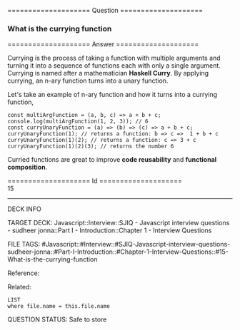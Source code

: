 ==================== Question ====================  

### What is the currying function  

==================== Answer ====================  

Currying is the process of taking a function with multiple arguments and turning it into a sequence of functions each with only a single argument. Currying is named after a mathematician **Haskell Curry**. By applying currying, an n-ary function turns into a unary function.

Let's take an example of n-ary function and how it turns into a currying function,

<!-- codeblock-start -->
<pre><code class="hljs language-javascript"><span class="hljs-keyword">const</span> <span class="hljs-title function_">multiArgFunction</span> = (<span class="hljs-params">a, b, c</span>) => a + b + c;
<span class="hljs-variable language_">console</span>.<span class="hljs-title function_">log</span>(<span class="hljs-title function_">multiArgFunction</span>(<span class="hljs-number">1</span>, <span class="hljs-number">2</span>, <span class="hljs-number">3</span>)); <span class="hljs-comment">// 6</span>
<span class="hljs-keyword">const</span> <span class="hljs-title function_">curryUnaryFunction</span> = (<span class="hljs-params">a</span>) => <span class="hljs-function">(<span class="hljs-params">b</span>) =></span> <span class="hljs-function">(<span class="hljs-params">c</span>) =></span> a + b + c;
<span class="hljs-title function_">curryUnaryFunction</span>(<span class="hljs-number">1</span>); <span class="hljs-comment">// returns a function: b => c =>  1 + b + c</span>
<span class="hljs-title function_">curryUnaryFunction</span>(<span class="hljs-number">1</span>)(<span class="hljs-number">2</span>); <span class="hljs-comment">// returns a function: c => 3 + c</span>
<span class="hljs-title function_">curryUnaryFunction</span>(<span class="hljs-number">1</span>)(<span class="hljs-number">2</span>)(<span class="hljs-number">3</span>); <span class="hljs-comment">// returns the number 6</span>
</code></pre>
<!-- codeblock-end -->

Curried functions are great to improve **code reusability** and **functional composition**.

==================== Id ====================  
15

---

DECK INFO

TARGET DECK: Javascript::Interview::SJIQ - Javascript interview questions - sudheer jonna::Part I - Introduction::Chapter 1 - Interview Questions

FILE TAGS: #Javascript::#Interview::#SJIQ-Javascript-interview-questions-sudheer-jonna::#Part-I-Introduction::#Chapter-1-Interview-Questions::#15-What-is-the-currying-function

Reference:

Related:

```dataview
LIST
where file.name = this.file.name
```

QUESTION STATUS: Safe to store
